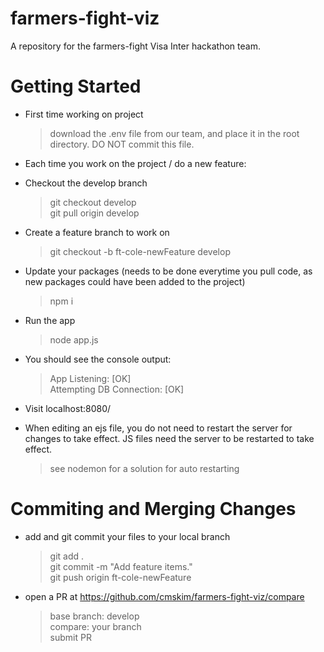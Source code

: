 # farmers-fight-viz
A repository for the farmers-fight Visa Inter hackathon team.

# Getting Started
- First time working on project
  > download the .env file from our team, and place it in the root directory. DO NOT commit this file.

- Each time you work on the project / do a new feature: 
- Checkout the develop branch
  > git checkout develop  
  > git pull origin develop
  
- Create a feature branch to work on
  > git checkout -b ft-cole-newFeature develop
  
- Update your packages (needs to be done everytime you pull code, as new packages could have been added to the project)
  > npm i

- Run the app
  > node app.js
  
- You should see the console output:
  > App Listening: [OK]  
  > Attempting DB Connection: [OK]

  
- Visit localhost:8080/

- When editing an ejs file, you do not need to restart the server for changes to take effect. JS files need the server to be restarted to take effect.
  > see nodemon for a solution for auto restarting

# Commiting and Merging Changes
- add and git commit your files to your local branch
  > git add .  
  > git commit -m "Add feature items."  
  > git push origin ft-cole-newFeature  
- open a PR at https://github.com/cmskim/farmers-fight-viz/compare  
  > base branch: develop  
  > compare: your branch  
  > submit PR  
